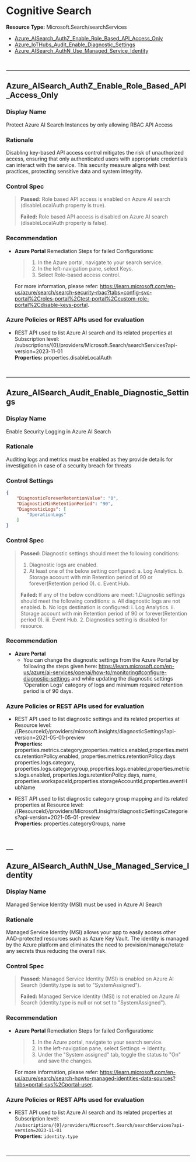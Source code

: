 # Cognitive Search

**Resource Type:** Microsoft.Search/searchServices

<!-- TOC -->

- [Azure_AISearch_AuthZ_Enable_Role_Based_API_Access_Only](#azure_aisearch_authz_enable_role_based_api_access_only)
- [Azure_IoTHubs_Audit_Enable_Diagnostic_Settings](#azure_iothubs_audit_enable_diagnostic_settings)
- [Azure_AISearch_AuthN_Use_Managed_Service_Identity](#azure_aisearch_authn_use_managed_service_identity)


<!-- /TOC -->
<br/>

___ 

## Azure_AISearch_AuthZ_Enable_Role_Based_API_Access_Only
 

### Display Name 
Protect Azure AI Search Instances by only allowing RBAC API Access

### Rationale 
Disabling key-based API access control mitigates the risk of unauthorized access, ensuring that only authenticated users with appropriate credentials can interact with the service. This security measure aligns with best practices, protecting sensitive data and system integrity.

### Control Spec 

> **Passed:** 
> Role based API access is enabled on Azure AI search (disableLocalAuth property is true).
> 
> **Failed:** 
> Role based API access is disabled on Azure AI search (disableLocalAuth property is false).

 
### Recommendation 

- **Azure Portal** 
    Remediation Steps for failed Configurations: 
    >   1. In the Azure portal, navigate to your search service. 
    >   2. In the left-navigation pane, select Keys. 
    >   3. Select Role-based access control. 
    
    For more information, please refer: https://learn.microsoft.com/en-us/azure/search/search-security-rbac?tabs=config-svc-portal%2Croles-portal%2Ctest-portal%2Ccustom-role-portal%2Cdisable-keys-portal.

### Azure Policies or REST APIs used for evaluation 

- REST API used to list Azure AI search and its related properties at Subscription level:
/subscriptions/{0}/providers/Microsoft.Search/searchServices?api-version=2023-11-01<br />
**Properties:**
properties.disableLocalAuth

<br />

___



## Azure_AISearch_Audit_Enable_Diagnostic_Settings
 

### Display Name 
Enable Security Logging in Azure AI Search

### Rationale 
Auditing logs and metrics must be enabled as they provide details for investigation in case of a security breach for threats

### Control Settings 
```json 
{
    "DiagnosticForeverRetentionValue": "0",
    "DiagnosticMinRetentionPeriod": "90",
    "DiagnosticLogs": [
        "OperationLogs"
    ]
}
 ```  

### Control Spec 

> **Passed:** 
> Diagnostic settings should meet the following conditions:
>   1. Diagnostic logs are enabled.
>   2. At least one of the below setting configured:
>       a. Log Analytics.
>       b. Storage account with min Retention period of 90 or forever(Retention period 0).
>       c. Event Hub.
> 
> **Failed:** 
> If any of the below conditions are meet:
>   1.Diagnostic settings should meet the following conditions:
>       a. All diagnostic logs are not enabled.
>       b. No logs destination is configured:
>          i. Log Analytics.
>          ii. Storage account with min Retention period of 90 or forever(Retention period 0).
>          iii. Event Hub.
>   2. Diagnostics setting is disabled for resource.

 
### Recommendation 

- **Azure Portal** 
    - You can change the diagnostic settings from the Azure Portal by following the steps given here: https://learn.microsoft.com/en-us/azure/ai-services/openai/how-to/monitoring#configure-diagnostic-settings and while updating the diagnostic settings 'Operation Logs' category of logs and minimum required retention period is of 90 days.
      

### Azure Policies or REST APIs used for evaluation 

- REST API used to list diagnostic settings and its related properties at Resource level:
/{ResourceId}/providers/microsoft.insights/diagnosticSettings?api-version=2021-05-01-preview<br />
**Properties:**
properties.metrics.category,properties.metrics.enabled,properties.metrics.retentionPolicy.enabled, properties.metrics.retentionPolicy.days
properties.logs.category, properties.logs.categorygroup,properties.logs.enabled,properties.metrics.logs.enabled, properties.logs.retentionPolicy.days, name, properties.workspaceId,properties.storageAccountId,properties.eventHubName

- REST API used to list diagnostic category group mapping and its related properties at Resource level:
/{ResourceId}/providers/Microsoft.Insights/diagnosticSettingsCategories?api-version=2021-05-01-preview <br />
**Properties:**
properties.categoryGroups, name
<br />
<br />
___ 


## Azure_AISearch_AuthN_Use_Managed_Service_Identity
 

### Display Name 
Managed Service Identity (MSI) must be used in Azure AI Search

### Rationale 
Managed Service Identity (MSI) allows your app to easily access other AAD-protected resources such as Azure Key Vault. The identity is managed by the Azure platform and eliminates the need to provision/manage/rotate any secrets thus reducing the overall risk.

### Control Spec 

> **Passed:** 
> Managed Service Identity (MSI) is enabled on Azure AI Search (identity.type is set to "SystemAssigned").
> 
> **Failed:** 
> Managed Service Identity (MSI) is not enabled on Azure AI Search (identity.type is null or not set to "SystemAssigned").

 
### Recommendation 

- **Azure Portal** 
    Remediation Steps for failed Configurations: 
    >   1. In the Azure portal, navigate to your search service. 
    >   2. In the left-navigation pane, select Settings -> Identity. 
    >   3. Under the "System assigned" tab, toggle the status to "On" and save the changes.   
    
    For more information, please refer: https://learn.microsoft.com/en-us/azure/search/search-howto-managed-identities-data-sources?tabs=portal-sys%2Cportal-user.

### Azure Policies or REST APIs used for evaluation 

- REST API used to list Azure AI search and its related properties at Subscription level:
`/subscriptions/{0}/providers/Microsoft.Search/searchServices?api-version=2023-11-01`<br />
**Properties:**
`identity.type`

<br />

___
